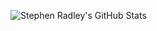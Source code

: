 ![Stephen Radley's GitHub Stats](https://github-readme-stats.vercel.app/api?username=sradley&count_private=true&show_icons=true&hide=contribs,prs)

<!--
**sradley/sradley** is a ✨ _special_ ✨ repository because its `README.md` (this file) appears on your GitHub profile.

Here are some ideas to get you started:

- 🔭 I’m currently working on ...
- 🌱 I’m currently learning ...
- 👯 I’m looking to collaborate on ...
- 🤔 I’m looking for help with ...
- 💬 Ask me about ...
- 📫 How to reach me: ...
- 😄 Pronouns: ...
- ⚡ Fun fact: ...
-->
